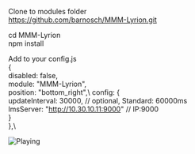 Clone to modules folder<br>
https://github.com/barnosch/MMM-Lyrion.git<br>

cd MMM-Lyrion<br>
npm install  

Add to your config.js\
{\
    disabled: false,\
    module: "MMM-Lyrion",\
    position: "bottom_right",\ 
    config: {\
        updateInterval: 30000,                // optional, Standard: 60000ms\
        lmsServer: "http://10.30.10.11:9000"  // IP:9000\
      }\
    },\

![Playing](https://github.com/user-attachments/assets/54da1dce-5375-43bc-b729-1830d7d1cf82)
